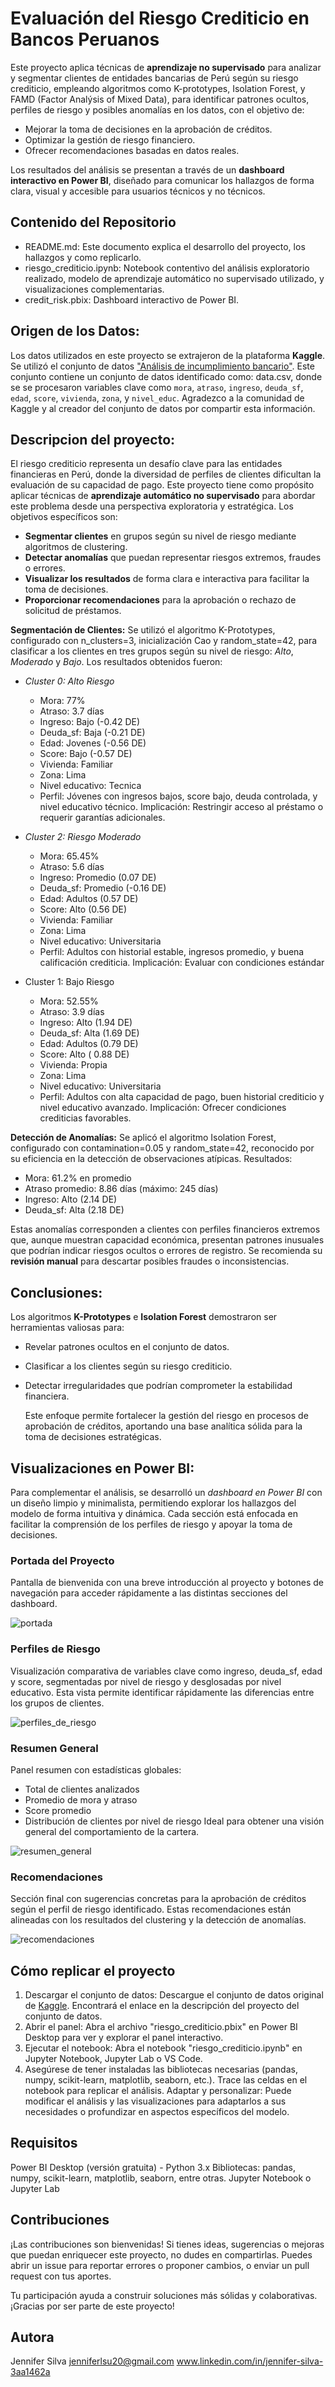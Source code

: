 # Evaluación del Riesgo Crediticio en Bancos Peruanos
Este proyecto aplica técnicas de **aprendizaje no supervisado** para analizar y segmentar clientes de entidades bancarias de Perú según su riesgo crediticio, empleando algoritmos como K-prototypes, Isolation Forest, y FAMD (Factor Analýsis of Mixed Data), para identificar patrones ocultos, perfiles de riesgo y posibles anomalías en los datos, con el objetivo de:

- Mejorar la toma de decisiones en la aprobación de créditos.
- Optimizar la gestión de riesgo financiero.
- Ofrecer recomendaciones basadas en datos reales.

Los resultados del análisis se presentan a través de un **dashboard interactivo en Power BI**, diseñado para comunicar los hallazgos de forma clara, visual y accesible para usuarios técnicos y no técnicos.

## Contenido del Repositorio
- README.md: Este documento explica el desarrollo del proyecto, los hallazgos y como replicarlo.
- riesgo_crediticio.ipynb: Notebook contentivo del análisis exploratorio realizado, modelo de aprendizaje automático no supervisado utilizado, y visualizaciones complementarias.
- credit_risk.pbix: Dashboard interactivo de Power BI.

## Origen de los Datos:
Los datos utilizados en este proyecto se extrajeron de la plataforma **Kaggle**. Se utilizó el conjunto de datos ["Análisis de incumplimiento bancario"](https://www.kaggle.com/datasets/luishcaldernb/morosidad). Este conjunto contiene un conjunto de datos identificado como: data.csv, donde se se procesaron variables clave como `mora`, `atraso`, `ingreso`, `deuda_sf`, `edad`, `score`, `vivienda`, `zona`, y `nivel_educ`. Agradezco a la comunidad de Kaggle y al creador del conjunto de datos por compartir esta información.

## Descripcion del proyecto:
El riesgo crediticio representa un desafío clave para las entidades financieras en Perú, donde la diversidad de perfiles de clientes dificultan la evaluación de su capacidad de pago. Este proyecto tiene como propósito aplicar técnicas de **aprendizaje automático no supervisado** para abordar este problema desde una perspectiva exploratoria y estratégica.  Los objetivos específicos son:

- **Segmentar clientes** en grupos según su nivel de riesgo mediante algoritmos de clustering.
- **Detectar anomalías** que puedan representar riesgos extremos, fraudes o errores.
- **Visualizar los resultados** de forma clara e interactiva para facilitar la toma de decisiones.
- **Proporcionar recomendaciones** para la aprobación o rechazo de solicitud de préstamos.

**Segmentación de Clientes:**
Se utilizó el algoritmo K-Prototypes, configurado con n_clusters=3, inicialización Cao y random_state=42, para clasificar a los clientes en tres grupos según su nivel de riesgo: *Alto*, *Moderado* y *Bajo*. Los resultados obtenidos fueron:

- *Cluster 0: Alto Riesgo*
    -  Mora: 77%
    -  Atraso: 3.7 días
    -  Ingreso: Bajo (-0.42 DE)
    -  Deuda_sf: Baja (-0.21 DE)
    -  Edad: Jovenes (-0.56 DE)
    -  Score: Bajo (-0.57 DE)
    -  Vivienda: Familiar
    -  Zona: Lima
    -  Nivel educativo: Tecnica
    -  Perfil: Jóvenes con ingresos bajos, score bajo, deuda controlada, y nivel educativo técnico.
    Implicación: Restringir acceso al préstamo o requerir garantías adicionales.

- *Cluster 2: Riesgo Moderado*
    -  Mora: 65.45%
    -  Atraso: 5.6 días
    -  Ingreso: Promedio (0.07 DE)
    -  Deuda_sf: Promedio (-0.16 DE)
    -  Edad: Adultos (0.57 DE)
    -  Score: Alto (0.56 DE)
    -  Vivienda: Familiar
    -  Zona: Lima
    -  Nivel educativo: Universitaria
    -  Perfil: Adultos con historial estable, ingresos promedio, y buena calificación crediticia.
    Implicación: Evaluar con condiciones estándar
        
- Cluster 1: Bajo Riesgo
    -  Mora: 52.55%
    -  Atraso: 3.9 días
    -  Ingreso: Alto (1.94 DE)
    -  Deuda_sf: Alta (1.69 DE)
    -  Edad: Adultos (0.79 DE)
    -  Score: Alto ( 0.88 DE)
    -  Vivienda: Propia
    -  Zona: Lima
    -  Nivel educativo: Universitaria
    -  Perfil: Adultos con alta capacidad de pago, buen historial crediticio y nivel educativo avanzado.
    Implicación: Ofrecer condiciones crediticias favorables.

**Detección de Anomalías:**
Se aplicó el algoritmo Isolation Forest, configurado con contamination=0.05 y random_state=42, reconocido por su eficiencia en la detección de observaciones atípicas.
Resultados:

- Mora: 61.2% en promedio
- Atraso promedio: 8.86 días (máximo: 245 días)
- Ingreso: Alto (2.14 DE)
- Deuda_sf: Alta (2.18 DE)

Estas anomalías corresponden a clientes con perfiles financieros extremos que, aunque muestran capacidad económica, presentan patrones inusuales que podrían indicar riesgos ocultos o errores de registro.  Se recomienda su **revisión manual** para descartar posibles fraudes o inconsistencias.

## Conclusiones:
Los algoritmos **K-Prototypes** e **Isolation Forest** demostraron ser herramientas valiosas para:

- Revelar patrones ocultos en el conjunto de datos.
- Clasificar a los clientes según su riesgo crediticio.
- Detectar irregularidades que podrían comprometer la estabilidad financiera.

  Este enfoque permite fortalecer la gestión del riesgo en procesos de aprobación de créditos, aportando una base analítica sólida para la toma de decisiones estratégicas.

## Visualizaciones en Power BI:
Para complementar el análisis, se desarrolló un *dashboard en Power BI* con un diseño limpio y minimalista, permitiendo explorar los hallazgos del modelo de forma intuitiva y dinámica. Cada sección está enfocada en facilitar la comprensión de los perfiles de riesgo y apoyar la toma de decisiones.

### Portada del Proyecto
Pantalla de bienvenida con una breve introducción al proyecto y botones de navegación para acceder rápidamente a las distintas secciones del dashboard.

![portada](https://github.com/user-attachments/assets/edad9458-0b69-40ae-b0f1-ef318bd47956)

### Perfiles de Riesgo
Visualización comparativa de variables clave como ingreso, deuda_sf, edad y score, segmentadas por nivel de riesgo y desglosadas por nivel educativo. Esta vista permite identificar rápidamente las diferencias entre los grupos de clientes.

![perfiles_de_riesgo](https://github.com/user-attachments/assets/dc5f0da2-71ad-41d5-a097-4d6c9fb112af)

### Resumen General
Panel resumen con estadísticas globales:

- Total de clientes analizados
- Promedio de mora y atraso
- Score promedio
- Distribución de clientes por nivel de riesgo
Ideal para obtener una visión general del comportamiento de la cartera.

![resumen_general](https://github.com/user-attachments/assets/3e460df9-4598-4993-b552-3a6b6af3d79d)

### Recomendaciones
Sección final con sugerencias concretas para la aprobación de créditos según el perfil de riesgo identificado. Estas recomendaciones están alineadas con los resultados del clustering y la detección de anomalías.

![recomendaciones](https://github.com/user-attachments/assets/31a2ea34-8e36-4f27-90df-26b2b3e3746b)

## Cómo replicar el proyecto
1. Descargar el conjunto de datos: Descargue el conjunto de datos original de [Kaggle](https://www.kaggle.com). Encontrará el enlace en la descripción del proyecto del conjunto de datos.
2. Abrir el panel: Abra el archivo "riesgo_crediticio.pbix" en Power BI Desktop para ver y explorar el panel interactivo.
3. Ejecutar el notebook: Abra el notebook "riesgo_crediticio.ipynb" en Jupyter Notebook, Jupyter Lab o VS Code.
4. Asegúrese de tener instaladas las bibliotecas necesarias (pandas, numpy, scikit-learn, matplotlib, seaborn, etc.).  Trace las celdas en el notebook para replicar el análisis.  Adaptar y personalizar: Puede modificar el análisis y las visualizaciones para adaptarlos a sus necesidades o profundizar en aspectos específicos del modelo.

## Requisitos
Power BI Desktop (versión gratuita) - Python 3.x
Bibliotecas: pandas, numpy, scikit-learn, matplotlib, seaborn, entre otras.
Jupyter Notebook o Jupyter Lab

## Contribuciones
¡Las contribuciones son bienvenidas!
Si tienes ideas, sugerencias o mejoras que puedan enriquecer este proyecto, no dudes en compartirlas. Puedes abrir un issue para reportar errores o proponer cambios, o enviar un pull request con tus aportes.

Tu participación ayuda a construir soluciones más sólidas y colaborativas. ¡Gracias por ser parte de este proyecto!

## Autora
Jennifer Silva
jenniferlsu20@gmail.com 
www.linkedin.com/in/jennifer-silva-3aa1462a
